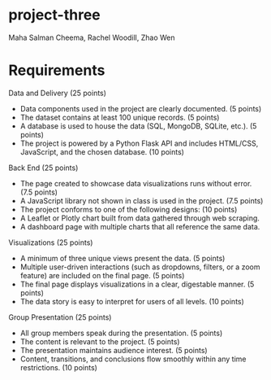 # project-three
 Maha Salman Cheema, Rachel Woodill, Zhao Wen
# Requirements

Data and Delivery (25 points)
- Data components used in the project are clearly documented. (5 points)
- The dataset contains at least 100 unique records. (5 points)
- A database is used to house the data (SQL, MongoDB, SQLite, etc.). (5 points)
- The project is powered by a Python Flask API and includes HTML/CSS, JavaScript, and the chosen database. (10 points)

Back End (25 points)
- The page created to showcase data visualizations runs without error. (7.5 points)
- A JavaScript library not shown in class is used in the project. (7.5 points)
- The project conforms to one of the following designs: (10 points)
- A Leaflet or Plotly chart built from data gathered through web scraping.
- A dashboard page with multiple charts that all reference the same data.

Visualizations (25 points)
- A minimum of three unique views present the data. (5 points)
- Multiple user-driven interactions (such as dropdowns, filters, or a zoom feature) are included on the final page. (5 points)
- The final page displays visualizations in a clear, digestable manner. (5 points)
- The data story is easy to interpret for users of all levels. (10 points)

Group Presentation (25 points)
- All group members speak during the presentation. (5 points)
- The content is relevant to the project. (5 points)
- The presentation maintains audience interest. (5 points)
- Content, transitions, and conclusions flow smoothly within any time restrictions. (10 points)
